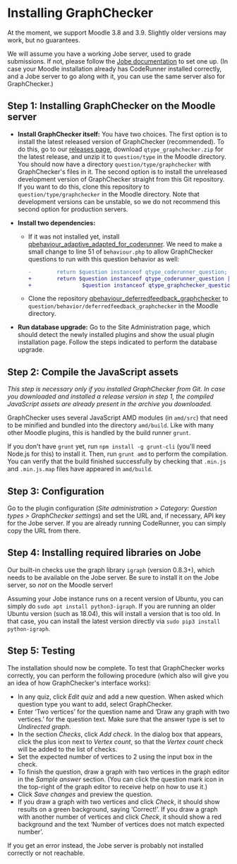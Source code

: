 # Installing GraphChecker

At the moment, we support Moodle 3.8 and 3.9. Slightly older versions may work, but no guarantees.

We will assume you have a working Jobe server, used to grade submissions. If not, please follow the [Jobe documentation](https://github.com/trampgeek/jobe) to set one up. (In case your Moodle installation already has CodeRunner installed correctly, and a Jobe server to go along with it, you can use the same server also for GraphChecker.)


## Step 1: Installing GraphChecker on the Moodle server

* **Install GraphChecker itself:** You have two choices. The first option is to install the latest released version of GraphChecker (recommended). To do this, go to our [releases page](https://github.com/graphchecker/moodle-qtype_graphchecker/releases), download `qtype_graphchecker.zip` for the latest release, and unzip it to `question/type` in the Moodle directory. You should now have a directory `question/type/graphchecker` with GraphChecker's files in it. The second option is to install the unreleased development version of GraphChecker straight from this Git repository. If you want to do this, clone this repository to `question/type/graphchecker` in the Moodle directory. Note that development versions can be unstable, so we do not recommend this second option for production servers.

* **Install two dependencies:**
    * If it was not installed yet, install [qbehaviour_adaptive_adapted_for_coderunner](https://github.com/trampgeek/moodle-qbehaviour_adaptive_adapted_for_coderunner). We need to make a small change to line 51 of `behaviour.php` to allow GraphChecker questions to run with this question behavior as well:

      ```diff
      -        return $question instanceof qtype_coderunner_question;
      +        return $question instanceof qtype_coderunner_question ||
      +                $question instanceof qtype_graphchecker_question;
      ```

    * Clone the repository [qbehaviour_deferredfeedback_graphchecker](https://github.com/graphchecker/moodle-qbehaviour_deferredfeedback_graphchecker) to `question/behavior/deferredfeedback_graphchecker` in the Moodle directory.

* **Run database upgrade:** Go to the Site Administration page, which should detect the newly installed plugins and show the usual plugin installation page. Follow the steps indicated to perform the database upgrade.


## Step 2: Compile the JavaScript assets

_This step is necessary only if you installed GraphChecker from Git. In case you downloaded and installed a release version in step 1, the compiled JavaScript assets are already present in the archive you downloaded._

GraphChecker uses several JavaScript AMD modules (in `amd/src`) that need to be minified and bundled into the directory `amd/build`. Like with many other Moodle plugins, this is handled by the build runner `grunt`.

If you don't have `grunt` yet, run `npm install -g grunt-cli` (you'll need Node.js for this) to install it. Then, run `grunt amd` to perform the compilation. You can verify that the build finished successfully by checking that `.min.js` and `.min.js.map` files have appeared in `amd/build`.


## Step 3: Configuration

Go to the plugin configuration (*Site administration > Category: Question types > GraphChecker settings*) and set the URL and, if necessary, API key for the Jobe server. If you are already running CodeRunner, you can simply copy the URL from there.


## Step 4: Installing required libraries on Jobe

Our built-in checks use the graph library `igraph` (version 0.8.3+), which needs to be available on the Jobe server. Be sure to install it on the Jobe server, so _not_ on the Moodle server!

Assuming your Jobe instance runs on a recent version of Ubuntu, you can simply do `sudo apt install python3-igraph`. If you are running an older Ubuntu version (such as 18.04), this will install a version that is too old. In that case, you can install the latest version directly via `sudo pip3 install python-igraph`.


## Step 5: Testing

The installation should now be complete. To test that GraphChecker works correctly, you can perform the following procedure (which also will give you an idea of how GraphChecker's interface works):

* In any quiz, click *Edit quiz* and add a new question. When asked which question type you want to add, select GraphChecker.
* Enter ‘Two vertices’ for the question name and ‘Draw any graph with two vertices.’ for the question text. Make sure that the answer type is set to *Undirected graph*.
* In the section *Checks*, click *Add check*. In the dialog box that appears, click the plus icon next to *Vertex count*, so that the *Vertex count* check will be added to the list of checks.
* Set the expected number of vertices to 2 using the input box in the check.
* To finish the question, draw a graph with two vertices in the graph editor in the *Sample answer* section. (You can click the question mark icon in the top-right of the graph editor to receive help on how to use it.)
* Click *Save changes* and preview the question.
* If you draw a graph with two vertices and click *Check*, it should show results on a green background, saying ‘Correct!’. If you draw a graph with another number of vertices and click *Check*, it should show a red background and the text ‘Number of vertices does not match expected number’.

If you get an error instead, the Jobe server is probably not installed correctly or not reachable.

